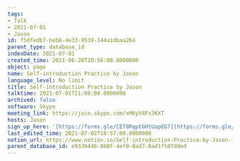 ```yaml
---
tags:
- Talk
- 2021-07-01
- Jason
id: f5dfedb7-beb8-4e33-9539-144a1dbaa264
parent_type: database_id
indexDate: 2021-07-01
created_time: 2021-06-28T20:56:00.0000000
object: page
name: Self-introduction Practice by Jason
language_level: No limit
title: Self-introduction Practice by Jason
talktime: 2021-07-01T21:00:00.0000000
archived: false
software: Skype
meeting_link: https://join.skype.com/xMKyV4Fx3KXT
hosts: Jason
sign_up_here: '[https://forms.gle/CET8RqptGHtUapEG7](https://forms.gle/CET8RqptGHtUapEG7)'
last_edited_time: 2021-07-02T18:57:00.0000000
notion_url: https://www.notion.so/Self-introduction-Practice-by-Jason-f5dfedb7beb84e339539144a1dbaa264
parent_database_id: e9339446-880f-4ef0-8ad7-8ad1f507dded
---
```







